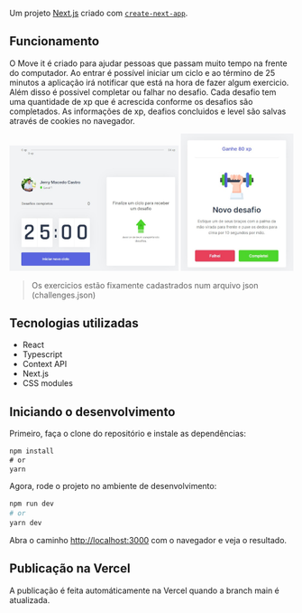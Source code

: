 Um projeto [Next.js](https://nextjs.org/) criado com [`create-next-app`](https://github.com/vercel/next.js/tree/canary/packages/create-next-app).

## Funcionamento

O Move it é criado para ajudar pessoas que passam muito tempo na frente do computador. Ao entrar é possível iniciar um ciclo e ao término de 25 minutos a aplicação irá notificar que está na hora de fazer algum exercicio. Além disso é possivel completar ou falhar no desafio. Cada desafio tem uma quantidade de xp que é acrescida conforme os desafios são completados. As informações de xp, deafios concluidos e level são salvas através de cookies no navegador.

<img src="./moveit1.jpeg" alt="drawing" width="300"/>
<img src="./moveit2.jpeg" alt="drawing" width="200"/>

> Os exercicios estão fixamente cadastrados num arquivo json (challenges.json)

## Tecnologias utilizadas

- React
- Typescript
- Context API
- Next.js
- CSS modules

## Iniciando o desenvolvimento

Primeiro, faça o clone do repositório e instale as dependências:

```
npm install
# or
yarn
```

Agora, rode o projeto no ambiente de desenvolvimento:

```bash
npm run dev
# or
yarn dev
```

Abra o caminho [http://localhost:3000](http://localhost:3000) com o navegador e veja o resultado.

## Publicação na Vercel

A publicação é feita automáticamente na Vercel quando a branch main é atualizada.
